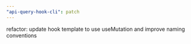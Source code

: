 ```yaml
---
"api-query-hook-cli": patch
---
```


refactor: update hook template to use useMutation and improve naming conventions
